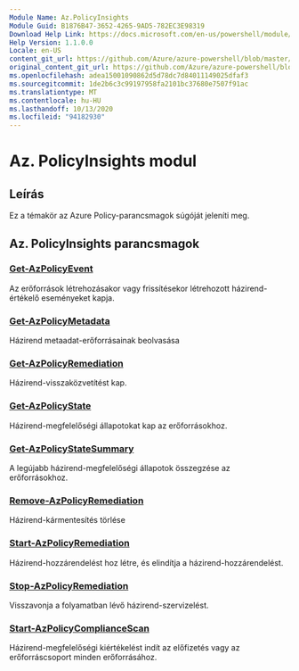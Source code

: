 ```yaml
---
Module Name: Az.PolicyInsights
Module Guid: B1876B47-3652-4265-9AD5-782EC3E98319
Download Help Link: https://docs.microsoft.com/en-us/powershell/module/az.policyinsights
Help Version: 1.1.0.0
Locale: en-US
content_git_url: https://github.com/Azure/azure-powershell/blob/master/src/PolicyInsights/PolicyInsights/help/Az.PolicyInsights.md
original_content_git_url: https://github.com/Azure/azure-powershell/blob/master/src/PolicyInsights/PolicyInsights/help/Az.PolicyInsights.md
ms.openlocfilehash: adea15001090862d5d78dc7d84011149025dfaf3
ms.sourcegitcommit: 1de2b6c3c99197958fa2101bc37680e7507f91ac
ms.translationtype: MT
ms.contentlocale: hu-HU
ms.lasthandoff: 10/13/2020
ms.locfileid: "94182930"
---
```

# Az. PolicyInsights modul
## Leírás
Ez a témakör az Azure Policy-parancsmagok súgóját jeleníti meg.

## Az. PolicyInsights parancsmagok
### [Get-AzPolicyEvent](Get-AzPolicyEvent.md)
Az erőforrások létrehozásakor vagy frissítésekor létrehozott házirend-értékelő eseményeket kapja.

### [Get-AzPolicyMetadata](Get-AzPolicyMetadata.md)
Házirend metaadat-erőforrásainak beolvasása

### [Get-AzPolicyRemediation](Get-AzPolicyRemediation.md)
Házirend-visszaközvetítést kap.

### [Get-AzPolicyState](Get-AzPolicyState.md)
Házirend-megfelelőségi állapotokat kap az erőforrásokhoz.

### [Get-AzPolicyStateSummary](Get-AzPolicyStateSummary.md)
A legújabb házirend-megfelelőségi állapotok összegzése az erőforrásokhoz.

### [Remove-AzPolicyRemediation](Remove-AzPolicyRemediation.md)
Házirend-kármentesítés törlése

### [Start-AzPolicyRemediation](Start-AzPolicyRemediation.md)
Házirend-hozzárendelést hoz létre, és elindítja a házirend-hozzárendelést.

### [Stop-AzPolicyRemediation](Stop-AzPolicyRemediation.md)
Visszavonja a folyamatban lévő házirend-szervizelést.

### [Start-AzPolicyComplianceScan](Start-AzPolicyComplianceScan.md)
Házirend-megfelelőségi kiértékelést indít az előfizetés vagy az erőforráscsoport minden erőforrásához.

